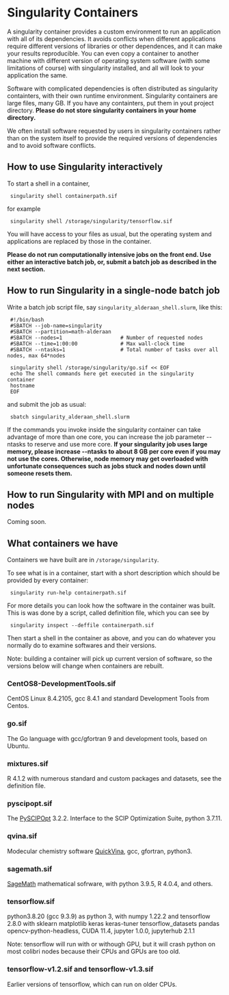 # Singularity Containers

A singularity container provides a custom environment to run an application with all of its dependencies. It avoids conflicts when different applications require different versions of libraries or other dependences, and it can make your results reproducible. You can even copy a container to another machine with different version of operating system software (with some limitations of course) with singularity installed, and all will look to your application the same. 

Software with complicated dependencies is often distributed as singularity containters, with their own runtime environment. Singularity containers are large files, many GB. If you have any containters, put them in yout project directory. **Please do not store singularity containers in your home directory.**

We often install software requested by users in singularity containers rather than on the system itself to provide the required versions of dependencies and to avoid software conflicts.

## How to use Singularity interactively

To start a shell in a container,

     singularity shell containerpath.sif

for example

     singularity shell /storage/singularity/tensorflow.sif
     
You will have access to your files as usual, but the operating system and applications are replaced by those in the container.

**Please do not run computationally intensive jobs on the front end. Use either an interactive batch job, or, submit a batch job as described in the next section.**

## How to run Singularity in a single-node batch job

Write a batch job script file, say `singularity_alderaan_shell.slurm`, like this:

     #!/bin/bash
     #SBATCH --job-name=singularity
     #SBATCH --partition=math-alderaan
     #SBATCH --nodes=1                   # Number of requested nodes
     #SBATCH --time=1:00:00              # Max wall-clock time
     #SBATCH --ntasks=1                  # Total number of tasks over all nodes, max 64*nodes

     singularity shell /storage/singularity/go.sif << EOF
     echo The shell commands here get executed in the singularity container
     hostname
     EOF
     
and submit the job as usual: 

     sbatch singularity_alderaan_shell.slurm
     
If the commands you invoke inside the singularity container can take advantage of
more than one core, you can increase the job parameter --ntasks to reserve and use 
more core. **If your singularity job uses large memory, please increase --ntasks to 
about 8 GB per core even if you may not use the cores. Otherwise, node memory may get
overloaded with unfortunate consequences such as jobs stuck and 
nodes down until someone resets them.**

## How to run Singularity with MPI and on multiple nodes

Coming soon.
                                                                                                                          
## What containers we have

Containers we have built are in `/storage/singularity`.

To see what is in a container, start with a short description which should be provided by every container:

     singularity run-help containerpath.sif
      
For more details you can look how the software in the container was built. This is was done by a script, called definition file, which you can see by

     singularity inspect --deffile containerpath.sif

Then start a shell in the container as above, and you can do whatever you normally do to examine softwares and their versions.

Note: building a container will pick up current version of software, so the versions below will change when containers are rebuilt.

### CentOS8-DevelopmentTools.sif

CentOS Linux 8.4.2105, gcc 8.4.1 and standard Development Tools from Centos.

### go.sif

The Go language with gcc/gfortran 9 and development tools, based on Ubuntu.

### mixtures.sif

R 4.1.2 with numerous standard and custom packages and datasets, see the definition file.

### pyscipopt.sif

The [PySCIPOpt](https://pypi.org/project/PySCIPOpt) 3.2.2. Interface to the SCIP Optimization Suite, python 3.7.11.

### qvina.sif

Modecular chemistry software [QuickVina](https://github.com/QVina/qvina), gcc, gfortran, python3.

### sagemath.sif

[SageMath](https://www.sagemath.org) mathematical sofrware, with python 3.9.5, R 4.0.4, and others.

### tensorflow.sif

python3.8.20 (gcc 9.3.9) as python 3, with numpy 1.22.2 and tensorflow 2.8.0 with sklearn matplotlib keras keras-tuner tensorflow_datasets pandas opencv-python-headless,
CUDA 11.4, jupyter 1.0.0, jupyterhub 2.1.1

Note: tensorflow will run with or withough GPU, but it will crash python on most colibri nodes because their CPUs and GPUs are too old.

### tensorflow-v1.2.sif and tensorflow-v1.3.sif

Earlier versions of tensorflow, which can run on older CPUs.






